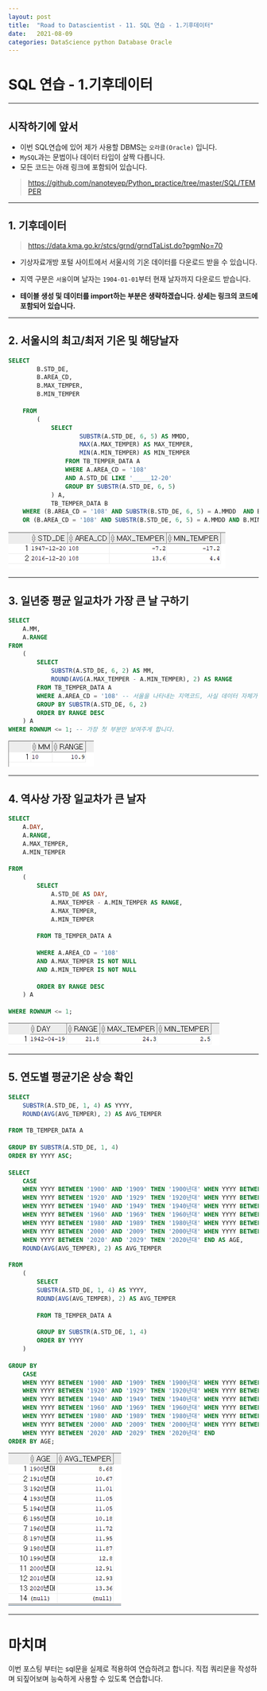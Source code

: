 ```yaml
---
layout: post
title:  "Road to Datascientist - 11. SQL 연습 - 1.기후데이터"
date:   2021-08-09
categories: DataScience python Database Oracle
---
```

# SQL 연습 - 1.기후데이터
---

## 시작하기에 앞서

* 이번 SQL연습에 있어 제가 사용할 DBMS는 `오라클(Oracle)` 입니다.
* `MySQL`과는 문법이나 데이터 타입이 살짝 다릅니다.
* 모든 코드는 아래 링크에 포함되어 있습니다.
> <https://github.com/nanoteyep/Python_practice/tree/master/SQL/TEMPER>

---

## 1. 기후데이터

> <https://data.kma.go.kr/stcs/grnd/grndTaList.do?pgmNo=70>

* 기상자료개방 포털 사이트에서 서울시의 기온 데이터를 다운로드 받을 수 있습니다.
* 지역 구분은 `서울`이며 날자는 `1904-01-01`부터 현재 날자까지 다운로드 받습니다.

* **테이블 생성 및 데이터를 import하는 부분은 생략하겠습니다. 상세는 링크의 코드에 포함되어 있습니다.**

---

## 2. 서울시의 최고/최저 기온 및 해당날자

```sql
SELECT 
        B.STD_DE,
        B.AREA_CD,
        B.MAX_TEMPER,
        B.MIN_TEMPER
    
    FROM
        (
            SELECT
                    SUBSTR(A.STD_DE, 6, 5) AS MMDD,
                    MAX(A.MAX_TEMPER) AS MAX_TEMPER,
                    MIN(A.MIN_TEMPER) AS MIN_TEMPER
                FROM TB_TEMPER_DATA A
                WHERE A.AREA_CD = '108'
                AND A.STD_DE LIKE '_____12-20'
                GROUP BY SUBSTR(A.STD_DE, 6, 5)
            ) A,
            TB_TEMPER_DATA B
    WHERE (B.AREA_CD = '108' AND SUBSTR(B.STD_DE, 6, 5) = A.MMDD  AND B.MAX_TEMPER = A.MAX_TEMPER)
    OR (B.AREA_CD = '108' AND SUBSTR(B.STD_DE, 6, 5) = A.MMDD AND B.MIN_TEMPER = A.MIN_TEMPER);
```

![temper_1](/img/temper_1.png)

---

## 3. 일년중 평균 일교차가 가장 큰 날 구하기

```sql
SELECT
    A.MM,
    A.RANGE
FROM
    (
        SELECT 
            SUBSTR(A.STD_DE, 6, 2) AS MM,
            ROUND(AVG(A.MAX_TEMPER - A.MIN_TEMPER), 2) AS RANGE
        FROM TB_TEMPER_DATA A
        WHERE A.AREA_CD = '108' -- 서울을 나타내는 지역코드, 사실 데이터 자체가 서울시의 온도이기 때문에 별 의미는 없습니다.
        GROUP BY SUBSTR(A.STD_DE, 6, 2)
        ORDER BY RANGE DESC
    ) A
WHERE ROWNUM <= 1; -- 가장 첫 부분만 보여주게 합니다.
```

![temper_2](/img/temper_2.png)

---

## 4. 역사상 가장 일교차가 큰 날자

```sql
SELECT
    A.DAY,
    A.RANGE,
    A.MAX_TEMPER,
    A.MIN_TEMPER

FROM
    (
        SELECT 
            A.STD_DE AS DAY,
            A.MAX_TEMPER - A.MIN_TEMPER AS RANGE,
            A.MAX_TEMPER,
            A.MIN_TEMPER
        
        FROM TB_TEMPER_DATA A
        
        WHERE A.AREA_CD = '108'
        AND A.MAX_TEMPER IS NOT NULL
        AND A.MIN_TEMPER IS NOT NULL
        
        ORDER BY RANGE DESC
    ) A

WHERE ROWNUM <= 1;
```

![temper_3](/img/temper_3.png)

---

## 5. 연도별 평균기온 상승 확인

```sql
SELECT
    SUBSTR(A.STD_DE, 1, 4) AS YYYY,
    ROUND(AVG(AVG_TEMPER), 2) AS AVG_TEMPER

FROM TB_TEMPER_DATA A

GROUP BY SUBSTR(A.STD_DE, 1, 4)
ORDER BY YYYY ASC;

SELECT
    CASE
    WHEN YYYY BETWEEN '1900' AND '1909' THEN '1900년대' WHEN YYYY BETWEEN '1910' AND '1919' THEN '1910년대'
    WHEN YYYY BETWEEN '1920' AND '1929' THEN '1920년대' WHEN YYYY BETWEEN '1930' AND '1939' THEN '1930년대'
    WHEN YYYY BETWEEN '1940' AND '1949' THEN '1940년대' WHEN YYYY BETWEEN '1950' AND '1959' THEN '1950년대'
    WHEN YYYY BETWEEN '1960' AND '1969' THEN '1960년대' WHEN YYYY BETWEEN '1970' AND '1979' THEN '1970년대'
    WHEN YYYY BETWEEN '1980' AND '1989' THEN '1980년대' WHEN YYYY BETWEEN '1990' AND '1999' THEN '1990년대'
    WHEN YYYY BETWEEN '2000' AND '2009' THEN '2000년대' WHEN YYYY BETWEEN '2010' AND '2019' THEN '2010년대'
    WHEN YYYY BETWEEN '2020' AND '2029' THEN '2020년대' END AS AGE,
    ROUND(AVG(AVG_TEMPER), 2) AS AVG_TEMPER
    
FROM
    (
        SELECT
        SUBSTR(A.STD_DE, 1, 4) AS YYYY,
        ROUND(AVG(AVG_TEMPER), 2) AS AVG_TEMPER
        
        FROM TB_TEMPER_DATA A
        
        GROUP BY SUBSTR(A.STD_DE, 1, 4)
        ORDER BY YYYY
    )
    
GROUP BY
    CASE
    WHEN YYYY BETWEEN '1900' AND '1909' THEN '1900년대' WHEN YYYY BETWEEN '1910' AND '1919' THEN '1910년대'
    WHEN YYYY BETWEEN '1920' AND '1929' THEN '1920년대' WHEN YYYY BETWEEN '1930' AND '1939' THEN '1930년대'
    WHEN YYYY BETWEEN '1940' AND '1949' THEN '1940년대' WHEN YYYY BETWEEN '1950' AND '1959' THEN '1950년대'
    WHEN YYYY BETWEEN '1960' AND '1969' THEN '1960년대' WHEN YYYY BETWEEN '1970' AND '1979' THEN '1970년대'
    WHEN YYYY BETWEEN '1980' AND '1989' THEN '1980년대' WHEN YYYY BETWEEN '1990' AND '1999' THEN '1990년대'
    WHEN YYYY BETWEEN '2000' AND '2009' THEN '2000년대' WHEN YYYY BETWEEN '2010' AND '2019' THEN '2010년대'
    WHEN YYYY BETWEEN '2020' AND '2029' THEN '2020년대' END
ORDER BY AGE;
```

![temper_4](/img/temper_4.png)

---

# 마치며
이번 포스팅 부터는 sql문을 실제로 적용하여 연습하려고 합니다. 직접 쿼리문을 작성하며 되짚어보며 능숙하게 사용할 수 있도록 연습합니다.